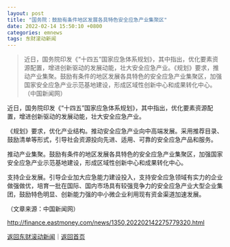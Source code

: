 ```yaml
---
layout: post
title: "国务院：鼓励有条件地区发展各具特色安全应急产业集聚区"
date: 2022-02-14 15:50:10 +0800
categories: emnews
tags: 东财滚动新闻
---
```

> 近日，国务院印发《“十四五”国家应急体系规划》，其中指出，优化要素资源配置，增进创新驱动的发展动能，壮大安全应急产业。《规划》要求，推动产业集聚。鼓励有条件的地区发展各具特色的安全应急产业集聚区，加强国家安全应急产业示范基地建设，形成区域性创新中心和成果转化中心。（中国新闻网）

<p>近日，国务院印发《“十四五”国家应急体系规划》，其中指出，优化要素资源配置，增进创新驱动的发展动能，壮大安全应急产业。</p>
 <p>《规划》要求，优化产业结构。推动安全应急产业向中高端发展。采用推荐目录、鼓励清单等形式，引导社会资源投向先进、适用、可靠的安全应急产品和服务。</p>
 <p>推动产业集聚。鼓励有条件的地区发展各具特色的安全应急产业集聚区，加强国家安全应急产业示范基地建设，形成区域性创新中心和成果转化中心。</p>
 <p>支持企业发展。引导企业加大应急能力建设投入，支持安全应急领域有实力的企业做强做优，培育一批在国际、国内市场具有较强竞争力的安全应急产业大型企业集团，鼓励特色明显、创新能力强的中小微企业利用现有资金渠道加速发展。</p>
 <p></p><p class="em_media">（文章来源：中国新闻网）</p>

<http://finance.eastmoney.com/news/1350,202202142275779320.html>

[返回东财滚动新闻](//finews.withounder.com/emnews/)｜[返回首页](//finews.withounder.com/)